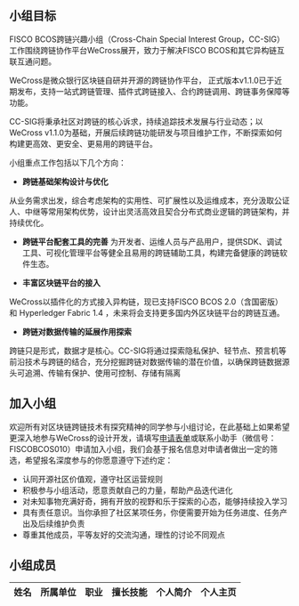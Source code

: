 
## 小组目标

FISCO BCOS跨链兴趣小组（Cross-Chain Special Interest Group，CC-SIG）工作围绕跨链协作平台WeCross展开，致力于解决FISCO BCOS和其它异构链互联互通问题。

WeCross是微众银行区块链自研并开源的跨链协作平台， 正式版本v1.1.0已于近期发布，支持一站式跨链管理、插件式跨链接入、合约跨链调用、跨链事务保障等功能。

CC-SIG将秉承社区对跨链的核心诉求，持续追踪技术发展与行业动态；以WeCross v1.1.0为基础，开展后续跨链功能研发与项目维护工作，不断探索如何构建更高效、更安全、更易用的跨链平台。

小组重点工作包括以下几个方向：

- **跨链基础架构设计与优化**

从业务需求出发，综合考虑架构的实用性、可扩展性以及运维成本，充分汲取公证人、中继等常用架构优势，设计出灵活高效且契合分布式商业逻辑的跨链架构，并持续优化。

- **跨链平台配套工具的完善**
为开发者、运维人员与产品用户，提供SDK、调试工具、可视化管理平台等健全且易用的跨链辅助工具，构建完备健康的跨链软件生态。

- **丰富区块链平台的接入**

WeCross以插件化的方式接入异构链，现已支持FISCO BCOS 2.0（含国密版）和 Hyperledger Fabric 1.4 ，未来将会支持更多国内外区块链平台的跨链互通。

- **跨链对数据传输的延展作用探索**

跨链只是形式，数据才是核心。CC-SIG将通过探索隐私保护、轻节点、预言机等前沿技术与跨链的结合，充分挖掘跨链对数据传输的潜在价值，以确保跨链数据源头可追溯、传输有保护、使用可控制、存储有隔离

## 加入小组

欢迎所有对区块链跨链技术有探究精神的同学参与小组讨论，在此基础上如果希望更深入地参与WeCross的设计开发，请填写[申请表单](https://wj.qq.com/s2/7773399/ee41)或联系小助手（微信号：FISCOBCOS010）申请加入小组，我们会基于报名信息对申请者做出一定的筛选，希望报名深度参与的你愿意遵守下述约定：

- 认同开源社区价值观，遵守社区运营规则
- 积极参与小组活动，愿意贡献自己的力量，帮助产品迭代进化
- 对未知事物充满好奇，拥有开放的视野和乐于探索的心态，能够持续投入学习
- 具有责任意识。当你承担了社区某项任务，你便需要开始为任务进度、任务产出及后续维护负责
- 尊重其他成员，平等友好的交流沟通，理性的讨论不同观点

## 小组成员

| **姓名** | **所属单位**  | **职业**   | **擅长技能** | **个人简介** | **个人主页** |
| -------- | ------------ | ---------- | ----------- | ------------ | ----------- |
